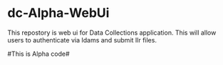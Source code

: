 # dc-Alpha-WebUi
This repostory is web ui for Data Collections application. This will allow users to authenticate via Idams and submit Ilr files.

#This is Alpha code#